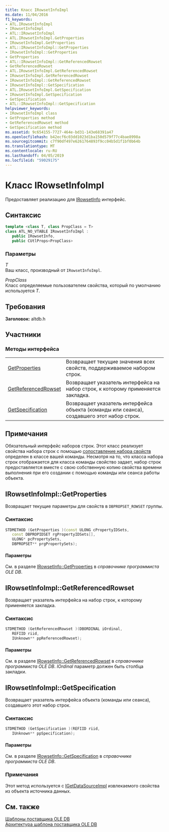 ```yaml
---
title: Класс IRowsetInfoImpl
ms.date: 11/04/2016
f1_keywords:
- ATL.IRowsetInfoImpl
- IRowsetInfoImpl
- ATL::IRowsetInfoImpl
- ATL.IRowsetInfoImpl.GetProperties
- IRowsetInfoImpl.GetProperties
- ATL::IRowsetInfoImpl::GetProperties
- IRowsetInfoImpl::GetProperties
- GetProperties
- ATL::IRowsetInfoImpl::GetReferencedRowset
- GetReferencedRowset
- ATL.IRowsetInfoImpl.GetReferencedRowset
- IRowsetInfoImpl.GetReferencedRowset
- IRowsetInfoImpl::GetReferencedRowset
- IRowsetInfoImpl::GetSpecification
- ATL.IRowsetInfoImpl.GetSpecification
- IRowsetInfoImpl.GetSpecification
- GetSpecification
- ATL::IRowsetInfoImpl::GetSpecification
helpviewer_keywords:
- IRowsetInfoImpl class
- GetProperties method
- GetReferencedRowset method
- GetSpecification method
ms.assetid: 9c654155-7727-464e-bd31-143e68391a47
ms.openlocfilehash: b42ecf6c03dd1023d1ba150d579f77c4bae8998a
ms.sourcegitcommit: c7f90df497e6261764893f9cc04b5d1f1bf0b64b
ms.translationtype: MT
ms.contentlocale: ru-RU
ms.lasthandoff: 04/05/2019
ms.locfileid: "59029175"
---
```

# <a name="irowsetinfoimpl-class"></a>Класс IRowsetInfoImpl

Предоставляет реализацию для [IRowsetInfo](/previous-versions/windows/desktop/ms724541(v=vs.85)) интерфейс.

## <a name="syntax"></a>Синтаксис

```cpp
template <class T, class PropClass = T>
class ATL_NO_VTABLE IRowsetInfoImpl :
   public IRowsetInfo, 
   public CUtlProps<PropClass>
```

### <a name="parameters"></a>Параметры

*T*<br/>
Ваш класс, производный от `IRowsetInfoImpl`.

*PropClass*<br/>
Класс определяемые пользователем свойства, который по умолчанию используется *T*.

## <a name="requirements"></a>Требования

**Заголовок:** altdb.h

## <a name="members"></a>Участники

### <a name="interface-methods"></a>Методы интерфейса

|||
|-|-|
|[GetProperties](#getproperties)|Возвращает текущие значения всех свойств, поддерживаемое набором строк.|
|[GetReferencedRowset](#getreferencedrowset)|Возвращает указатель интерфейса на набор строк, к которому применяется закладка.|
|[GetSpecification](#getspecification)|Возвращает указатель интерфейса объекта (команды или сеанса), создавшего этот набор строк.|

## <a name="remarks"></a>Примечания

Обязательный интерфейс наборов строк. Этот класс реализует свойства набора строк с помощью [сопоставление набора свойств](../../data/oledb/begin-propset-map.md) определен в классе вашей команды. Несмотря на то, что класса набора строк отображается для класса команды свойство задает, набор строк предоставляется вместе с свою собственную копию свойства времени выполнения при его создании с помощью команды или сеанса работы объекта.

## <a name="getproperties"></a> IRowsetInfoImpl::GetProperties

Возвращает текущие параметры для свойств в `DBPROPSET_ROWSET` группы.

### <a name="syntax"></a>Синтаксис

```cpp
STDMETHOD (GetProperties )(const ULONG cPropertyIDSets,
   const DBPROPIDSET rgPropertyIDSets[],
   ULONG* pcPropertySets,
   DBPROPSET** prgPropertySets);
```

#### <a name="parameters"></a>Параметры

См. в разделе [IRowsetInfo::GetProperties](/previous-versions/windows/desktop/ms719611(v=vs.85)) в *справочнике программиста OLE DB*.

## <a name="getreferencedrowset"></a> IRowsetInfoImpl::GetReferencedRowset

Возвращает указатель интерфейса на набор строк, к которому применяется закладка.

### <a name="syntax"></a>Синтаксис

```cpp
STDMETHOD (GetReferencedRowset )(DBORDINAL iOrdinal,
   REFIID riid,
   IUnknown** ppReferencedRowset);
```

#### <a name="parameters"></a>Параметры

См. в разделе [IRowsetInfo::GetReferencedRowset](/previous-versions/windows/desktop/ms721145(v=vs.85)) в *справочнике программиста OLE DB*. *IOrdinal* параметр должен быть столбца закладки.

## <a name="getspecification"></a> IRowsetInfoImpl::GetSpecification

Возвращает указатель интерфейса объекта (команды или сеанса), создавшего этот набор строк.

### <a name="syntax"></a>Синтаксис

```cpp
STDMETHOD (GetSpecification )(REFIID riid,
   IUnknown** ppSpecification);
```

#### <a name="parameters"></a>Параметры

См. в разделе [IRowsetInfo::GetSpecification](/previous-versions/windows/desktop/ms716746(v=vs.85)) в *справочнике программиста OLE DB*.

### <a name="remarks"></a>Примечания

Этот метод используется с [IGetDataSourceImpl](../../data/oledb/igetdatasourceimpl-class.md) извлекаемого свойства из объекта источника данных.

## <a name="see-also"></a>См. также

[Шаблоны поставщика OLE DB](../../data/oledb/ole-db-provider-templates-cpp.md)<br/>
[Архитектура шаблона поставщика OLE DB](../../data/oledb/ole-db-provider-template-architecture.md)